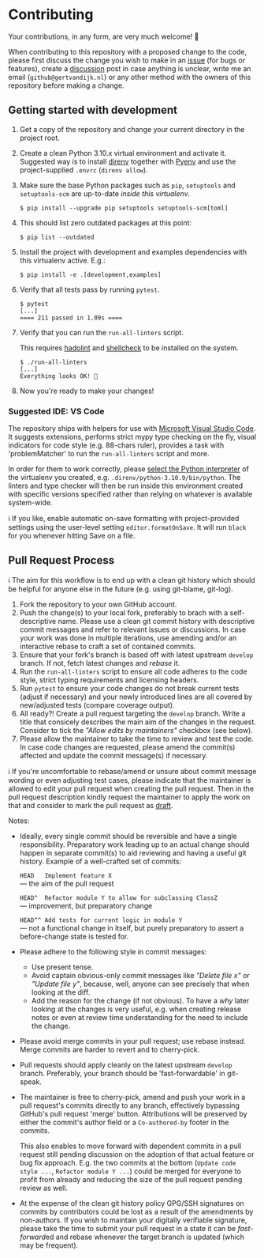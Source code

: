 <!--
SPDX-FileCopyrightText: 2023 Gert van Dijk <github@gertvandijk.nl>

SPDX-License-Identifier: CC0-1.0
-->

# Contributing

Your contributions, in any form, are very much welcome! 🙏

When contributing to this repository with a proposed change to the code, please first
discuss the change you wish to make in an [issue][github-new-issue] (for bugs or
features), create a [discussion][github-new-discussion] post in case anything is
unclear, write me an email (`github@gertvandijk.nl`) or any other method with
the owners of this repository before making a change.

## Getting started with development

1. Get a copy of the repository and change your current directory in the project root.

1. Create a clean Python 3.10.x virtual environment and activate it.
   Suggested way is to install [direnv][direnv-home] together with [Pyenv][pyenv-github]
   and use the project-supplied `.envrc` (`direnv allow`).

1. Make sure the base Python packages such as `pip`, `setuptools` and `setuptools-scm`
   are up-to-date *inside this virtualenv*.

   ```console
   $ pip install --upgrade pip setuptools setuptools-scm[toml]
   ```

1. This should list zero outdated packages at this point:

   ```console
   $ pip list --outdated
   ```

1. Install the project with development and examples dependencies with this virtualenv
   active.
   E.g.:

    ```console
    $ pip install -e .[development,examples]
    ```

1. Verify that all tests pass by running `pytest`.

    ```console
    $ pytest
    [...]
    ==== 211 passed in 1.09s ====
    ```

1. Verify that you can run the `run-all-linters` script.

   This requires [hadolint][hadolint-github] and [shellcheck][shellcheck-home] to be
   installed on the system.

    ```console
    $ ./run-all-linters
    [...]
    Everything looks OK! 🎉
    ```

1. Now you're ready to make your changes!

### Suggested IDE: VS Code

The repository ships with helpers for use with
[Microsoft Visual Studio Code][ms-vscode-home].
It suggests extensions, performs strict mypy type checking on the fly, visual indicators
for code style (e.g. 88-chars ruler), provides a task with 'problemMatcher' to run the
`run-all-linters` script and more.

In order for them to work correctly, please
[select the Python interpreter][ms-vscode-select-python] of the virtualenv you created,
e.g. `.direnv/python-3.10.9/bin/python`.
The linters and type checker will then be run inside this environment created with
specific versions specified rather than relying on whatever is available system-wide.

ℹ️ If you like, enable automatic on-save formatting with project-provided settings using
the user-level setting `editor.formatOnSave`.
It will run `black` for you whenever hitting Save on a file.

## Pull Request Process

ℹ️ The aim for this workflow is to end up with a clean git history which should be
helpful for anyone else in the future (e.g. using git-blame, git-log).

1. Fork the repository to your own GitHub account.
1. Push the change(s) to your local fork, preferably to brach with a self-descriptive
   name.
   Please use a clean git commit history with descriptive commit messages and refer to
   relevant issues or discussions.
   In case your work was done in multiple iterations, use amending and/or an interactive
   rebase to craft a set of contained commits.
1. Ensure that your fork's branch is based off with latest upstream `develop` branch.
   If not, fetch latest changes and *rebase* it.
1. Run the `run-all-linters` script to ensure all code adheres to the code style, strict
   typing requirements and licensing headers.
1. Run `pytest` to ensure your code changes do not break current tests (adjust if
   necessary) and your newly introduced lines are all covered by new/adjusted tests
   (compare coverage output).
1. All ready?!
   Create a pull request targeting the `develop` branch.
   Write a title that consicely describes the main aim of the changes in the request.
   Consider to tick the *"Allow edits by maintainers"* checkbox (see below).
1. Please allow the maintainer to take the time to review and test the code.
   In case code changes are requested, please amend the commit(s) affected and update
   the commit message(s) if necessary.

ℹ️ If you're uncomfortable to rebase/amend or unsure about commit message wording or even
adjusting test cases, please indicate that the maintainer is allowed to edit your pull
request when creating the pull request.
Then in the pull request description kindly request the maintainer to apply the work on
that and consider to mark the pull request as [draft][github-draft-pr-howto].

Notes:

- Ideally, every single commit should be reversible and have a single responsibility.
  Preparatory work leading up to an actual change should happen in separate commit(s) to
  aid reviewing and having a useful git history.
  Example of a well-crafted set of commits:

  `HEAD   Implement feature X`<br/>
  — the aim of the pull request

  `HEAD^  Refactor module Y to allow for subclassing ClassZ`<br/>
  — improvement, but preparatory change

  `HEAD^^ Add tests for current logic in module Y`<br/>
  — not a functional change in itself, but purely preparatory to assert a before-change
  state is tested for.

- Please adhere to the following style in commit messages:

  - Use present tense.
  - Avoid captain obvious-only commit messages like *"Delete file x"* or
    *"Update file y"*, because, well, anyone can see precisely that when looking at the
    diff.
  - Add the reason for the change (if not obvious).
    To have a *why* later looking at the changes is very useful, e.g. when creating
    release notes or even at review time understanding for the need to include the
    change.

- Please avoid merge commits in your pull request; use rebase instead.
  Merge commits are harder to revert and to cherry-pick.
- Pull requests should apply cleanly on the latest upstream `develop` branch.
  Preferably, your branch should be 'fast-forwardable' in git-speak.
- The maintainer is free to cherry-pick, amend and push your work in a pull request's
  commits directly to any branch, effectively bypassing GitHub's pull request 'merge'
  button.
  Attributions will be preserved by either the commit's author field or a
  `Co-authored-by` footer in the commits.

  This also enables to move forward with dependent commits in a pull request still
  pending discussion on the adoption of that actual feature or bug fix approach.
  E.g. the two commits at the bottom (`Update code style ...`, `Refactor module Y ...`)
  could be merged for everyone to profit from already and reducing the size of the pull
  request pending review as well.

- At the expense of the clean git history policy GPG/SSH signatures on commits by
  contributors could be lost as a result of the amendments by non-authors.
  If you wish to maintain your digitally verifiable signature, please take the time to
  submit your pull request in a state it can be *fast-forward*ed and rebase whenever
  the target branch is updated (which may be frequent).

[github-new-issue]: https://github.com/gertvdijk/purepythonmilter/issues/new/choose
[github-new-discussion]: https://github.com/gertvdijk/purepythonmilter/discussions/new
[direnv-home]: https://direnv.net/
[pyenv-github]: https://github.com/pyenv/pyenv
[hadolint-github]: https://github.com/hadolint/hadolint
[shellcheck-home]: https://www.shellcheck.net/
[ms-vscode-home]: https://code.visualstudio.com/
[ms-vscode-select-python]: https://code.visualstudio.com/docs/python/environments#_work-with-python-interpreters
[github-draft-pr-howto]: https://docs.github.com/en/pull-requests/collaborating-with-pull-requests/proposing-changes-to-your-work-with-pull-requests/about-pull-requests#draft-pull-requests
